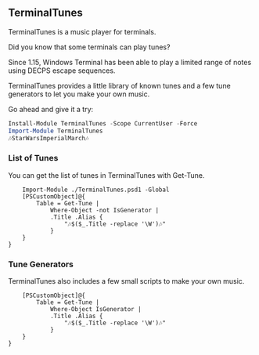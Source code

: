 ## TerminalTunes

TerminalTunes is a music player for terminals.

Did you know that some terminals can play tunes?

Since 1.15, Windows Terminal has been able to play a limited range of notes using DECPS escape sequences.

TerminalTunes provides a little library of known tunes and a few tune generators to let you make your own music.

Go ahead and give it a try:

~~~PowerShell
Install-Module TerminalTunes -Scope CurrentUser -Force
Import-Module TerminalTunes
🎶StarWarsImperialMarch🎶
~~~

### List of Tunes

You can get the list of tunes in TerminalTunes with Get-Tune.

~~~PipeScript {
    Import-Module ./TerminalTunes.psd1 -Global
    [PSCustomObject]@{
        Table = Get-Tune | 
            Where-Object -not IsGenerator |
            .Title .Alias {
                "🎶$($_.Title -replace '\W')🎶"
            }
    }
}
~~~

### Tune Generators

TerminalTunes also includes a few small scripts to make your own music.

~~~PipeScript {    
    [PSCustomObject]@{
        Table = Get-Tune | 
            Where-Object IsGenerator |
            .Title .Alias {
                "🎶$($_.Title -replace '\W')🎶"
            }
    }
}
~~~




